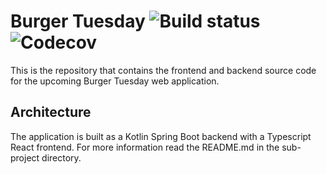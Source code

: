 # Burger Tuesday ![Build status](https://img.shields.io/travis/com/burger-tuesday/burger-tuesday.svg) ![Codecov](https://img.shields.io/codecov/c/gh/burger-tuesday/burger-tuesday.svg)

This is the repository that contains the frontend and backend source code for the upcoming Burger Tuesday web application.

## Architecture

The application is built as a Kotlin Spring Boot backend with a Typescript React frontend. For more information read the README.md in the sub-project directory.
